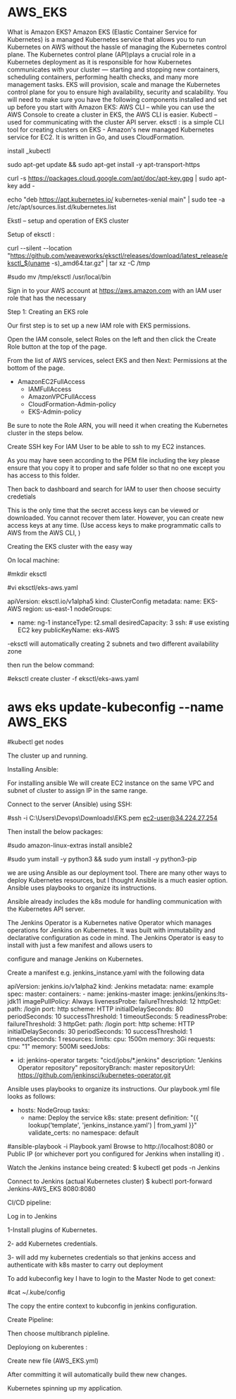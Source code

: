 # AWS_EKS
What is Amazon EKS?
Amazon EKS (Elastic Container Service for Kubernetes) is a managed Kubernetes service that allows you to run Kubernetes on AWS without the hassle of managing the Kubernetes control plane.
The Kubernetes control plane (API)plays a crucial role in a Kubernetes deployment as it is responsible for how Kubernetes communicates with your cluster — starting and stopping new containers, scheduling containers, performing health checks, and many more management tasks.
EKS will provision, scale and manage the Kubernetes control plane for you to ensure high availability, security and scalability.
You will need to make sure you have the following components installed and set up before you start with Amazon EKS:
AWS CLI – while you can use the AWS Console to create a cluster in EKS, the AWS CLI is easier. 
Kubectl – used for communicating with the cluster API server.
eksctl : is a simple CLI tool for creating clusters on EKS - Amazon's new managed Kubernetes service for EC2. It is written in Go, and uses CloudFormation.

install _kubectl

sudo apt-get update && sudo apt-get install -y apt-transport-https

curl -s https://packages.cloud.google.com/apt/doc/apt-key.gpg | sudo apt-key add -

echo "deb https://apt.kubernetes.io/ kubernetes-xenial main" | sudo tee -a /etc/apt/sources.list.d/kubernetes.list

Ekstl – setup and operation of EKS cluster

Setup of eksctl : 

curl --silent --location "https://github.com/weaveworks/eksctl/releases/download/latest_release/eksctl_$(uname -s)_amd64.tar.gz" | tar xz -C /tmp  

#sudo mv /tmp/eksctl /usr/local/bin


Sign in to your AWS account at https://aws.amazon.com with an IAM user role that has the necessary

Step 1: Creating an EKS role

Our first step is to set up a new IAM role with EKS permissions.

Open the IAM console, select Roles on the left and then click the Create Role button at the top of the page.

From the list of AWS services, select EKS and then Next: Permissions at the bottom of the page.

- AmazonEC2FullAccess
  - IAMFullAccess
  - AmazonVPCFullAccess
  - CloudFormation-Admin-policy
  - EKS-Admin-policy
  
Be sure to note the Role ARN, you will need it when creating the Kubernetes cluster in the steps below.

Create SSH key For IAM User to be able to ssh to my EC2 instances. 

As you may have seen according to the PEM file including the key please ensure that you copy it to proper and safe folder so that no one except you has access to this folder.

Then back to dashboard and search for IAM to user then choose secuirty credetials 

This is the only time that the secret access keys can be viewed or downloaded. You cannot recover them later. However, you can create new access keys at any time. (Use access keys to make programmatic calls to AWS from the AWS CLI, )

Creating the EKS cluster with the easy way

On local machine:

#mkdir eksctl

#vi eksctl/eks-aws.yaml

apiVersion: eksctl.io/v1alpha5
kind: ClusterConfig
metadata:
  name: EKS-AWS
  region: us-east-1
nodeGroups:
  - name: ng-1
    instanceType: t2.small
    desiredCapacity: 3
    ssh: # use existing EC2 key
      publicKeyName: eks-AWS
      
-eksctl will automatically creating 2 subnets and two different availability zone

then run the below command:

#eksctl create cluster -f eksctl/eks-aws.yaml

# aws eks update-kubeconfig --name AWS_EKS

#kubectl get nodes

The cluster up and running.


Installing Ansible:

For installing ansible We will create EC2 instance on the same VPC and subnet of cluster to assign IP in the same range.

Connect to the server (Ansible) using SSH:

#ssh -i C:\Users\Devops\Downloads\EKS.pem ec2-user@34.224.27.254

Then install the below packages:

#sudo amazon-linux-extras install ansible2 

#sudo yum install -y python3 && sudo yum install -y python3-pip


we are using Ansible as our deployment tool. There are many other ways to deploy Kubernetes resources, but I thought Ansible is a much easier option. Ansible uses playbooks to organize its instructions.

Ansible already includes the k8s module for handling communication with the Kubernetes API server.



The Jenkins Operator is a Kubernetes native Operator which manages operations for Jenkins on Kubernetes. It was built with immutability and declarative configuration as code in mind. The Jenkins Operator is easy to install with just a few manifest and allows users to 

configure and manage Jenkins on Kubernetes.

Create a manifest e.g. jenkins_instance.yaml with the following data

apiVersion: jenkins.io/v1alpha2
kind: Jenkins
metadata:
  name: example
spec:
  master:
    containers:
    - name: jenkins-master
      image: jenkins/jenkins:lts-jdk11
      imagePullPolicy: Always
      livenessProbe:
        failureThreshold: 12
        httpGet:
          path: /login
          port: http
          scheme: HTTP
        initialDelaySeconds: 80
        periodSeconds: 10
        successThreshold: 1
        timeoutSeconds: 5
      readinessProbe:
        failureThreshold: 3
        httpGet:
          path: /login
          port: http
          scheme: HTTP
        initialDelaySeconds: 30
        periodSeconds: 10
        successThreshold: 1
        timeoutSeconds: 1
      resources:
        limits:
          cpu: 1500m
          memory: 3Gi
        requests:
          cpu: "1"
          memory: 500Mi
  seedJobs:
  - id: jenkins-operator
    targets: "cicd/jobs/*.jenkins"
    description: "Jenkins Operator repository"
    repositoryBranch: master
    repositoryUrl: https://github.com/jenkinsci/kubernetes-operator.git

Ansible uses playbooks to organize its instructions. Our playbook.yml file looks as follows:

- hosts: NodeGroup
  tasks:
  - name: Deploy the service
    k8s:
      state: present
      definition: "{{ lookup('template', 'jenkins_instance.yaml') | from_yaml }}"
      validate_certs: no
      namespace: default

#ansible-playbook -i Playbook.yaml 
Browse to http://localhost:8080 or Public IP (or whichever port you configured for Jenkins when installing it) .

Watch the Jenkins instance being created:
$ kubectl get pods -n Jenkins

Connect to Jenkins (actual Kubernetes cluster)
$ kubectl port-forward Jenkins-AWS_EKS 8080:8080




CI/CD pipeline:

Log in to Jenkins

1-Install plugins of Kubernetes.

2- add Kubernetes credentials. 

3- will add my kubernetes credentials so that jenkins access and authenticate with k8s master to carry out deployment 

To add kubeconfig key I have to login to the Master Node to get conext:

#cat ~/.kube/config 

The copy the entire context to kubconfig in jenkins configuration.

Create Pipeline:

Then choose multibranch pipleline.

Deployiong on kuberentes :

Create new file (AWS_EKS.yml)

After committing it will automatically build thew new changes.

Kubernetes spinning up my application. 

